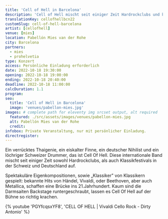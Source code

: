 ```yaml
---
title: 'Cell of Hell in Barcelona'
description: 'Cell of Hell mischt seit einiger Zeit Hardrockclubs und klassische Musikfestivals in der Schweiz und Deutschland auf. Jetzt heißen wir sie in Barcelona willkommen.'
translationKey: cellofhellbcn22
customSlug: cell-of-hell-barcelona
artist: [cellofhell]
venue: [mies]
location: Pabellón Mies van der Rohe
city: Barcelona
partners:
  - mies
  - prohelvetia
type: Konzert
access: Persönliche Einladung erforderlich
date: 2022-10-18 19:30:00
opening: 2022-10-18 19:00:00
ending: 2022-10-18 20:40:00
deadline: 2022-10-18 11:00:00
calcDuration: 1.1
program:
seo:
  title: 'Cell of Hell in Barcelona'
  image: 'venues/pabellon-mies.jpg'
images: # complete path for eleventy img srcset output, alt required
  featured: ./src/assets/images/venues/pabellon-mies.jpg
  alt: Pabellón Mies van der Rohe
  credit:
infobox: Private Veranstaltung, nur mit persönlicher Einladung.
directregister:
---
```


Ein verrücktes Thaigenie, ein eiskalter Finne, ein deutscher Nihilist und ein löchriger Schweizer Drummer, das ist Cell Of Hell. Diese internationale Band mischt seit einiger Zeit sowohl Hardrockclubs, als auch Klassikfestivals in der Schweiz und Deutschland auf.

Spektakuläre Eigenkompositionen, sowie „Klassiker" von Klassikern gespielt: bekannte Hits von Händel, Vivaldi, oder Beethoven, aber auch Metallica, schaffen eine Brücke ins 21.Jahrhundert. Kaum sind die Darmsaiten Backstage runtergeschraubt, lassen es Cell Of Hell auf der Bühne so richtig krachen.

{% youtube 'PGYfcqsxYF8', 'CELL OF HELL | Vivaldi Cello Rock - Dirty Antonio' %}
